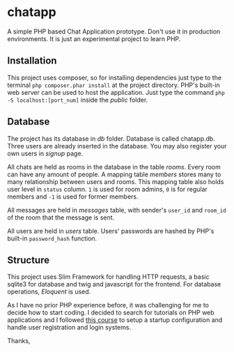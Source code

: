 # chatapp
A simple PHP based Chat Application prototype. Don't use it in production environments. It is just an experimental project to learn PHP.

## Installation
This project uses composer, so for installing dependencies just type to the terminal `php composer.phar install` at the project directory. PHP's built-in web server can be used to host the application. Just type the command `php -S localhost:[port_num]` inside the *public* folder.

## Database
The project has its database in *db* folder. Database is called chatapp.db. Three users are already inserted in the database. You may also register your own users in *signup* page.

All chats are held as rooms in the database in the table *rooms*. Every room can have any amount of people. A mapping table *members* stores many to many relationship between users and rooms. This mapping table also holds user level in `status` column. `1` is used for room admins, `0` is for regular members and `-1` is used for former members.

All messages are held in *messages* table, with sender's `user_id` and `room_id` of the room that the message is sent.

All users are held in *users* table. Users' passwords are hashed by PHP's built-in `password_hash` function.

## Structure
This project uses Slim Framework for handling HTTP requests, a basic sqlite3 for database and twig and javascript for the frontend. For database operations, *Eloquent* is used.

As I have no prior PHP experience before, it was challenging for me to decide how to start coding. I decided to search for tutorials on PHP web applications and I followed [this course](https://www.codecourse.com/lessons/slim-3-authentication) to setup a startup configuration and handle user registration and login systems.

Thanks,
